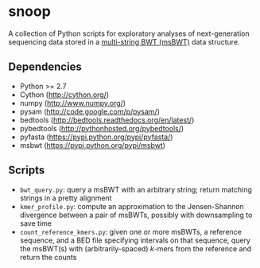snoop
==

A collection of Python scripts for exploratory analyses of next-generation sequencing data stored in a [multi-string BWT (msBWT)](https://pypi.python.org/pypi/msbwt) data structure.

Dependencies
--
* Python >= 2.7
* Cython (http://cython.org/)
* numpy (http://www.numpy.org/)
* pysam (http://code.google.com/p/pysam/)
* bedtools (http://bedtools.readthedocs.org/en/latest/)
* pybedtools (http://pythonhosted.org/pybedtools/)
* pyfasta (https://pypi.python.org/pypi/pyfasta/)
* msbwt (https://pypi.python.org/pypi/msbwt)

Scripts
--
* `bwt_query.py`: query a msBWT with an arbitrary string; return matching strings in a pretty alignment
* `kmer_profile.py`: compute an approximation to the Jensen-Shannon divergence between a pair of msBWTs, possibly with downsampling to save time
* `count_reference_kmers.py`: given one or more msBWTs, a reference sequence, and a BED file specifying intervals on that sequence, query the msBWT(s) with (arbitrarily-spaced) *k*-mers from the reference and return the counts
